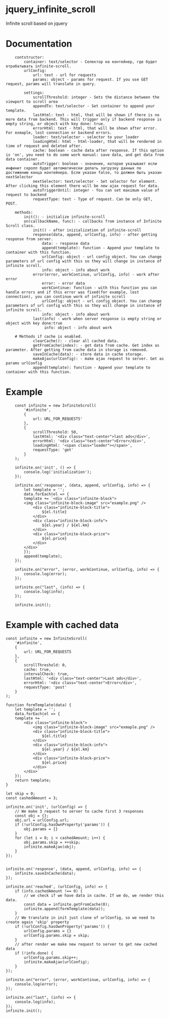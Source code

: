 # jquery_infinite_scroll
Infinite scroll based on jquery
# Documentation
        contstructor:
            container: text/selector - Селектор на контейнер, где будет отрабатывать infinite-scroll.
            urlConfig: 
                url: text - url for requests
                params: object - params for request. If you use GET request, params will translate in query.

            settings:
                scrollThreshold: integer - Sets the distance between the viewport to scroll area
                appendTo: text/selector - Set container to append your template.
                lastHtml: text - html, that will be shown if there is no more data from backend. This will trigger only if backend response is empty string, or object with key done: true.
                errorHtml: text - html, that will be shown after error. For exmaple, lost connection or backend errors.
                loader: text/selector - selector to your loader
                loadingHtml: html - html-loader, that will be rendered in time of request and deleted after.
                cache: boolean - cache data after response. If this option is 'on', you need to do some work manual: save data, and get data from data container.
                autoTrigger: boolean - значение, которое указывает если инфинит скролл будет автоматически делать загрузку данных по достижению конца контейнера. Если указан false, то должен быть указан nextSelector
                nextSelector: text/selector - Set selector for element. After clicking this element there will be new ajax request for data.
                autoTriggerUntil: integer - You can set maximum value of request to backend
                requestType: text - Type of request. Can be only GET, POST.

        methods:
            init(): - initialize infinite-scroll
            on(callbackName, func): - callbacks from instance of Infinite Scroll class.
                init() - after inizialization of infinite-scroll
                response(data, append, urlConfig, info) - after getting response from server.
                    data: - response data
                    append(template): function - Append your template to container with this function.
                    urlConfig: object - url config object. You can change parameters of url config with this so they will change in instance of infinite scroll.
                    info: object - info about work
                error(error, workContinue, urlConfig, info) - work after error
                    error: - error data
                    workContinue: function - with this function you can handle errors and if this error was fixed(for example, lost connection), you can continue work of infinite scroll
                    urlConfig: object - url config object. You can change parameters of url config with this so they will change in instance of infinite scroll.
                    info: object - info about work
                last(info) - work when server response is empty string or object with key done:true
                     info: object - info about work
                     
        # Methods if cache is enabled.
                clearCache(): - clear all cached data.
                getFromCache(index): - get data from cache. Get index as parameter. After getting from cache data in storage is removed.
                saveInCache(data): - store data in cache storage.
                makeAjax(urlConfig): - make ajax request to server. Get as params urlConfig
                append(template): function - Append your template to container with this function.
# Example


        const infinite = new InfiniteScroll(
            '#infinite',
            {
                url: URL_FOR_REQUESTS'
            },
            {
                scrollThreshold: 50,
                lastHtml: '<div class="text-center">last ads</div>',
                errorHtml: '<div class="text-center">Error</div>',
                loadingHtml: '<span class="loader"></span>',
                requestType: 'get'
            }
        );

        infinite.on('init', () => {
            console.log('initialization');
        });

        infinite.on('response', (data, append, urlConfig, info) => {
            let template = '';
            data.forEach(el => {
            template += `<div class="infinite-block">
            <img class="infinite-block-image" src="example.png" />
                <div class="infinite-block-title">
                    ${el.title}
                </div>
                <div class="infinite-block-info">
                    ${el.year} / ${el.km}
                </div>
                <div class="infinite-block-price">
                    ${el.price}
                </div>
            </div>`
            });
            append(template);
        });

        infinite.on("error", (error, workContinue, urlConfig, info) => {
            console.log(error);
        });

        infinite.on("last", (info) => {
            console.log(info);
        });

        infinite.init();

# Example with cached data


    const infinite = new InfiniteScroll(
        '#infinite',
        {
            url: URL_FOR_REQUESTS
        },
        {
            scrollThreshold: 0,
            cache: true,
            intervalCheck: true,
            lastHtml: '<div class="text-center">Last ads</div>',
            errorHtml: '<div class="text-center">Error</div>',
            requestType: 'post'
        }
    );
    
    function formTemplate(data) {
        let template = '';
        data.forEach(el => {
        template += `
            <div class="infinite-block">
                <img class="infinite-block-image" src="exmaple.png" />
                <div class="infinite-block-title">
                    ${el.title}
                </div>
                <div class="infinite-block-info">
                    ${el.year} / ${el.km}
                </div>
                <div class="infinite-block-price">
                    ${el.price}
                </div>
            </div>`
        });
        return template;
    }

    let skip = 0;
    const cashedAmount = 3;
    
    infinite.on('init', (urlConfig) => {
        // We make 3 request to server to cache first 3 responses
        const obj = {};
        obj.url = urlConfig.url;
        if (!urlConfig.hasOwnProperty('params')) {
            obj.params = {}
        }
        for (let i = 0; i < cashedAmount; i++) {
            obj.params.skip = ++skip;
            infinite.makeAjax(obj);
        }
    });
   
    
    infinite.on('response', (data, append, urlConfig, info) => {
        infinite.saveInCache(data);
    });
    
    infinite.on('reached', (urlConfig, info) => {
        if (info.cachedAmount !== 0) {
            // we check if we have data in cache. If we do, we render this data.
            const data = infinite.getFromCache(0);
            infinite.append(formTemplate(data));
        }
        // We translate in init just clone of urlConfig, so we need to create again 'skip' property
        if (!urlConfig.hasOwnProperty('params')) {
            urlConfig.params = {}
            urlConfig.params.skip = skip;
        }
        // after render we make new request to server to get new cached data
        if (!info.done) {
            urlConfig.params.skip++;
            infinite.makeAjax(urlConfig);
        }
    });
    
    infinite.on("error", (error, workContinue, urlConfig, info) => {
        console.log(error);
    });
    
    infinite.on("last", (info) => {
        console.log(info);
    });
    infinite.init();
